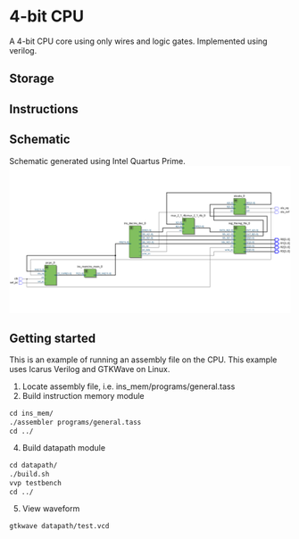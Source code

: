 # 4-bit CPU
A 4-bit CPU core using only wires and logic gates. Implemented using verilog.
## Storage
## Instructions
## Schematic
Schematic generated using Intel Quartus Prime.
![alt text](schematic.png "schematic")
## Getting started
This is an example of running an assembly file on the CPU.
This example uses Icarus Verilog and GTKWave on Linux.
1. Locate assembly file, i.e. ins_mem/programs/general.tass
3. Build instruction memory module
```
cd ins_mem/
./assembler programs/general.tass
cd ../
```
4. Build datapath module
```
cd datapath/
./build.sh
vvp testbench
cd ../
```
5. View waveform
```
gtkwave datapath/test.vcd
```
